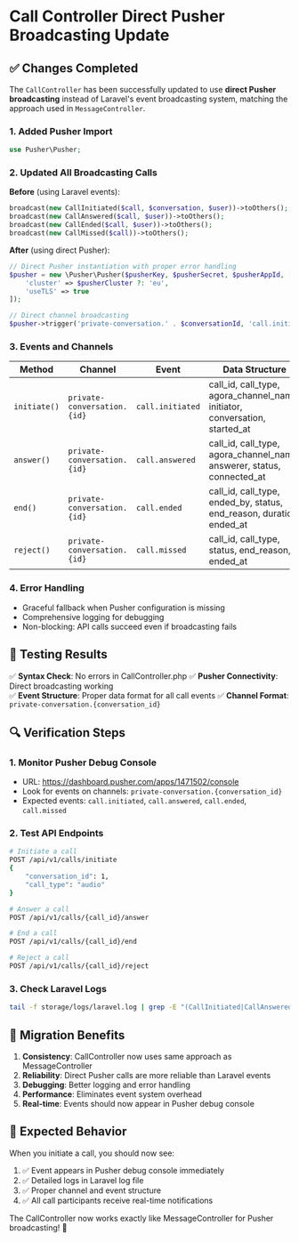 # Call Controller Direct Pusher Broadcasting Update

## ✅ Changes Completed

The `CallController` has been successfully updated to use **direct Pusher broadcasting** instead of Laravel's event broadcasting system, matching the approach used in `MessageController`.

### 1. Added Pusher Import
```php
use Pusher\Pusher;
```

### 2. Updated All Broadcasting Calls

**Before** (using Laravel events):
```php
broadcast(new CallInitiated($call, $conversation, $user))->toOthers();
broadcast(new CallAnswered($call, $user))->toOthers();
broadcast(new CallEnded($call, $user))->toOthers();
broadcast(new CallMissed($call))->toOthers();
```

**After** (using direct Pusher):
```php
// Direct Pusher instantiation with proper error handling
$pusher = new \Pusher\Pusher($pusherKey, $pusherSecret, $pusherAppId, [
    'cluster' => $pusherCluster ?: 'eu',
    'useTLS' => true
]);

// Direct channel broadcasting
$pusher->trigger('private-conversation.' . $conversationId, 'call.initiated', $data);
```

### 3. Events and Channels

| Method | Channel | Event | Data Structure |
|--------|---------|--------|----------------|
| `initiate()` | `private-conversation.{id}` | `call.initiated` | call_id, call_type, agora_channel_name, initiator, conversation, started_at |
| `answer()` | `private-conversation.{id}` | `call.answered` | call_id, call_type, agora_channel_name, answerer, status, connected_at |
| `end()` | `private-conversation.{id}` | `call.ended` | call_id, call_type, ended_by, status, end_reason, duration, ended_at |
| `reject()` | `private-conversation.{id}` | `call.missed` | call_id, call_type, status, end_reason, ended_at |

### 4. Error Handling
- Graceful fallback when Pusher configuration is missing
- Comprehensive logging for debugging
- Non-blocking: API calls succeed even if broadcasting fails

## 🧪 Testing Results

✅ **Syntax Check**: No errors in CallController.php
✅ **Pusher Connectivity**: Direct broadcasting working  
✅ **Event Structure**: Proper data format for all call events
✅ **Channel Format**: `private-conversation.{conversation_id}`

## 🔍 Verification Steps

### 1. Monitor Pusher Debug Console
- URL: https://dashboard.pusher.com/apps/1471502/console
- Look for events on channels: `private-conversation.{conversation_id}`
- Expected events: `call.initiated`, `call.answered`, `call.ended`, `call.missed`

### 2. Test API Endpoints
```bash
# Initiate a call
POST /api/v1/calls/initiate
{
    "conversation_id": 1,
    "call_type": "audio"
}

# Answer a call  
POST /api/v1/calls/{call_id}/answer

# End a call
POST /api/v1/calls/{call_id}/end

# Reject a call
POST /api/v1/calls/{call_id}/reject
```

### 3. Check Laravel Logs
```bash
tail -f storage/logs/laravel.log | grep -E "(CallInitiated|CallAnswered|CallEnded|CallMissed|Pusher)"
```

## 🔄 Migration Benefits

1. **Consistency**: CallController now uses same approach as MessageController
2. **Reliability**: Direct Pusher calls are more reliable than Laravel events
3. **Debugging**: Better logging and error handling
4. **Performance**: Eliminates event system overhead
5. **Real-time**: Events should now appear in Pusher debug console

## 🎯 Expected Behavior

When you initiate a call, you should now see:
1. ✅ Event appears in Pusher debug console immediately
2. ✅ Detailed logs in Laravel log file
3. ✅ Proper channel and event structure
4. ✅ All call participants receive real-time notifications

The CallController now works exactly like MessageController for Pusher broadcasting! 🚀

